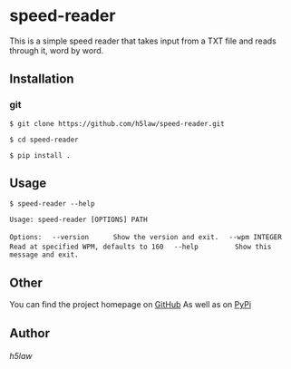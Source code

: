 # speed-reader

This is a simple speed reader that takes input from a TXT file and reads through it, word by word.

## Installation

### git

```$ git clone https://github.com/h5law/speed-reader.git```

```$ cd speed-reader```

```$ pip install .```


## Usage

```$ speed-reader --help```


```Usage: speed-reader [OPTIONS] PATH```

```Options:```
```  --version      Show the version and exit.```
```  --wpm INTEGER  Read at specified WPM, defaults to 160```
```  --help         Show this message and exit.```


## Other
You can find the project homepage on [GitHub](https://github.com/h5law/speed-reader)
As well as on [PyPi](https://pypi.org/project/speed-reader/)

## Author
###### h5law
